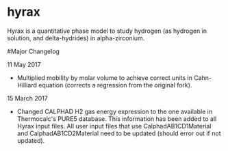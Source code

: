 # hyrax

Hyrax is a quantitative phase model to study hydrogen (as hydrogen in solution, and delta-hydrides) in alpha-zirconium.

#Major Changelog

11 May 2017
- Multiplied mobility by molar volume to achieve correct units in Cahn-Hilliard equation (corrects a regression from the 
original fork).

15 March 2017
- Changed CALPHAD H2 gas energy expression to the one available in Thermocalc's PURE5 database.  This information has been added to all Hyrax input files.  All user input files that use CalphadAB1CD1Material and CalphadAB1CD2Material need to be updated (should error out if not updated).
